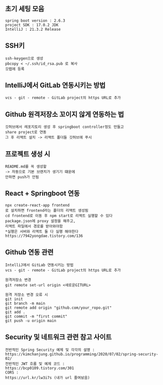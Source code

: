 ## 초기 세팅 모음
    spring boot version : 2.6.3
    project SDK : 17.0.2 JDK
    IntelliJ : 21.3.2 Release

## SSH키
    ssh-keygen으로 생성
    pbcopy < ~/.ssh/id_rsa.pub 로 복사
    깃랩에 등록

## IntelliJ에서 GitLab 연동시키는 방법
    vcs - git - remote - GitLab project의 https URL로 추가
## Github 원격저장소 꼬이지 않게 연동하는 법
    깃허브에서 레포지토리 생성 후 springboot controller정도 만들고
    share project로 연동
    그 후 리액트 설치 -> 리액트 폴더들 깃허브에 푸시
    
## 프로젝트 생성 시
    README.md를 꼭 생성할 
    -> 자동으로 기본 브랜치가 생기기 떄문에
    안하면 push가 안됨
    
## React + Springboot 연동
    npx create-react-app frontend
    로 설치하면 frontend라는 폴더의 리액트 생성됨
    cd frontend로 이동 후 npm start로 리액트 실행할 수 있다
    package.json에 proxy 설정을 해주고,
    리액트 파일에서 경로를 받아와야함
    *실행은 서버와 리액트 둘 다 실행 해야한다
    https://7942yongdae.tistory.com/136
    
## Github 연동 관련 
    IntelliJ에서 GitLab 연동시키는 방법
    vcs - git - remote - GitLab project의 https URL로 추가
    
    원격저장소 변경
    git remote set-url origin <새로운GITURL>
    
    원격 저장소 변경 오류 시
    git init
    git branch -m main
    git remote add origin "github.com/your_ropo.git"
    git add .
    git commit -m "first commit"
    git push -u origin main

## Security 및 네트워크 관련 참고 사이트
    전반적인 Spring Security 예제 및 각각의 설명 :
    https://kimchanjung.github.io/programming/2020/07/02/spring-security-02/
    전반적인 JWT 흐름 및 예제 코드 : 
    https://bcp0109.tistory.com/301
    CORS : 
    https://url.kr/lw3i7s (내가 url 줄여놨음)
    
